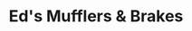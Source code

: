 ---
title: "Ed's Mufflers & Brakes"
url: /milwaukie/eds-mufflers-und-brakes/
shop: Autowerkstatt
---